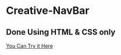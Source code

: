 # Creative-NavBar

<h2>Done Using HTML & CSS only</h2>
<a href="https://mostafa0101.github.io/Creative-NavBar/">You Can Try it Here</a>
